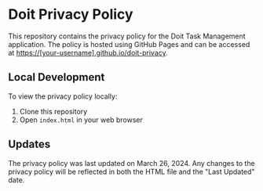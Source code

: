 # Doit Privacy Policy

This repository contains the privacy policy for the Doit Task Management application. The policy is hosted using GitHub Pages and can be accessed at [https://[your-username].github.io/doit-privacy](https://[your-username].github.io/doit-privacy).

## Local Development

To view the privacy policy locally:
1. Clone this repository
2. Open `index.html` in your web browser

## Updates

The privacy policy was last updated on March 26, 2024. Any changes to the privacy policy will be reflected in both the HTML file and the "Last Updated" date. 